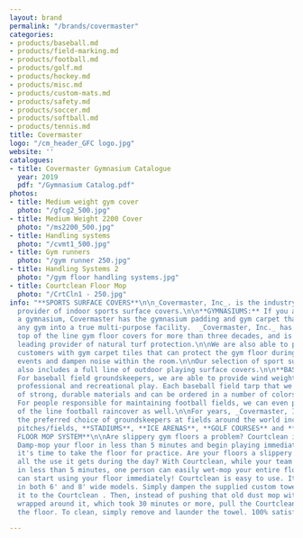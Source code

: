 ```yaml
---
layout: brand
permalink: "/brands/covermaster"
categories:
- products/baseball.md
- products/field-marking.md
- products/football.md
- products/golf.md
- products/hockey.md
- products/misc.md
- products/custom-mats.md
- products/safety.md
- products/soccer.md
- products/softball.md
- products/tennis.md
title: Covermaster
logo: "/cm_header_GFC logo.jpg"
website: ''
catalogues:
- title: Covermaster Gymnasium Catalogue
  year: 2019
  pdf: "/Gymnasium Catalog.pdf"
photos:
- title: Medium weight gym cover
  photo: "/gfcg2_500.jpg"
- title: Medium Weight 2200 Cover
  photo: "/ms2200_500.jpg"
- title: Handling systems
  photo: "/cvmt1_500.jpg"
- title: Gym runners
  photo: "/gym runner 250.jpg"
- title: Handling Systems 2
  photo: "/gym floor handling systems.jpg"
- title: Courtclean Floor Mop
  photo: "/CrtCln1 - 250.jpg"
info: "**SPORTS SURFACE COVERS**\n\n_Covermaster, Inc_. is the industry's leading
  provider of indoor sports surface covers.\n\n**GYMNASIUMS:** If you are outfitting
  a gymnasium, Covermaster has the gymnasium padding and gym carpet that can turn
  any gym into a true multi-purpose facility.  _Covermaster, Inc._ has been producing
  top of the line gym floor covers for more than three decades, and is now the industry
  leading provider of natural turf protection.\n\nWe are also able to provide our
  customers with gym carpet tiles that can protect the gym floor during non-athletic
  events and dampen noise within the room.\n\nOur selection of sport surface covers
  also includes a full line of outdoor playing surface covers.\n\n**BASEBALL/SOFTBALL:**
  For baseball field groundskeepers, we are able to provide wind weighted tarps for
  professional and recreational play. Each baseball field tarp that we sell is made
  of strong, durable materials and can be ordered in a number of colors.\n\n**FOOTBALL:**
  For people responsible for maintaining football fields, we can even provide a top
  of the line football raincover as well.\n\nFor years, _Covermaster, Inc._ has been
  the preferred choice of groundskeepers at fields around the world including **SOCCER**
  pitches/fields, **STADIUMS**, **ICE ARENAS**, **GOLF COURSES** and **TENNIS COURTS**.\n\n***\n\n**COURTCLEAN
  FLOOR MOP SYSTEM**\n\nAre slippery gym floors a problem? Courtclean is the answer!
  Damp-mop your floor in less than 5 minutes and begin playing immediately!  \n  \nCoaches,
  it's time to take the floor for practice. Are your floors a slippery mess after
  all the use it gets during the day? With Courtclean, while your team is stretching,
  in less than 5 minutes, one person can easily wet-mop your entire floor and you
  can start using your floor immediately! Courtclean is easy to use. It's available
  in both 6' and 8' wide models. Simply dampen the supplied custom towel and attach
  it to the Courtclean . Then, instead of pushing that old dust mop with wet towels
  wrapped around it, which took 30 minutes or more, pull the Courtclean up & down
  the floor. To clean, simply remove and launder the towel. 100% satisfaction guarantee."

---
```


